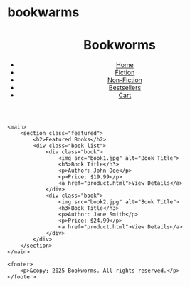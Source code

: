 # bookwarms
<!DOCTYPE html>
<html lang="en">
<head>
    <meta charset="UTF-8">
    <meta name="viewport" content="width=device-width, initial-scale=1.0">
    <title>Bookworms - Online Bookstore</title>
    <link rel="stylesheet" href="styles.css">
</head>
<body>
    <header>
        <h1>Bookworms</h1>
        <nav>
            <ul>
                <li><a href="index.html">Home</a></li>
                <li><a href="fiction.html">Fiction</a></li>
                <li><a href="nonfiction.html">Non-Fiction</a></li>
                <li><a href="bestsellers.html">Bestsellers</a></li>
                <li><a href="cart.html">Cart</a></li>
            </ul>
        </nav>
    </header>
    
    <main>
        <section class="featured">
            <h2>Featured Books</h2>
            <div class="book-list">
                <div class="book">
                    <img src="book1.jpg" alt="Book Title">
                    <h3>Book Title</h3>
                    <p>Author: John Doe</p>
                    <p>Price: $19.99</p>
                    <a href="product.html">View Details</a>
                </div>
                <div class="book">
                    <img src="book2.jpg" alt="Book Title">
                    <h3>Book Title</h3>
                    <p>Author: Jane Smith</p>
                    <p>Price: $24.99</p>
                    <a href="product.html">View Details</a>
                </div>
            </div>
        </section>
    </main>
    
    <footer>
        <p>&copy; 2025 Bookworms. All rights reserved.</p>
    </footer>
</body>
</html>


